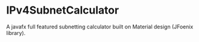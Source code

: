 # IPv4SubnetCalculator
A javafx full featured subnetting calculator built on Material design (JFoenix library).
 
